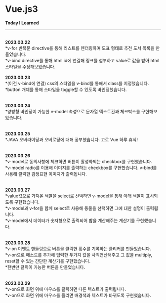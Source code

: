 # Vue.js3
<strong>Today I Learned</strong>
<hr>
<br>
<strong>2023.03.22</strong><br>
*v-for 반복문 directive를 통해 리스트를 렌더링하여 도표 형태로 추천 도서 목록을 만들었습니다.<br>
*v-bind directive를 통해 html id에 연결해 링크를 첨부하고 value로 값을 받아 html 스타일을 수정해보았습니다.<br>
<br>
<strong>2023.03.23</strong><br>
*(이전 v-bind에 연결) css의 스타일을 v-bind를 통해서 class를 지정했습니다.<br>
*button 개체를 통해 스타일을 toggle할 수 있도록 바인딩했습니다.<br>
<br>
<br>
<strong>2023.03.24</strong><br>
*양방형 바인딩이 가능한 v-model 속성으로 문자열 텍스트칸과 체크박스를 구현해보았습니다.<br>
<br>
<br>
<strong>2023.03.25</strong><br>
*JAVA 오버라이딩과 오버로딩에 대해 공부했습니다. 고로 Vue 하루 휴식!<br>
<br>
<br>
<strong>2023.03.26</strong><br>
*v-model로 동의사항에 체크하면 버튼이 활성화되는 checkbox를 구현했습니다.<br>
*v-model radio를 이용해 이미지를 출력하는 checkbox를 구현했습니다. v-bind를 사용해 클릭한 감정표현 이미지가 출력됩니다.<br>
<br>
<br>
<strong>2023.03.27</strong><br>
*value값으로 가져온 색깔을 select로 선택하면 v-model을 통해 아래 색깔이 표시되도록 구현했습니다.<br>
*v-model과 v-for을 함께 select로 사용해 동물을 선택하면 그에 대한 설명이 출력됩니다.<br>
*v-model에서 데이터가 숫자형으로 출력되어 합을 계산해주는 계산기를 구현했습니다.<br>
<br>
<br>
<strong>2023.03.28</strong><br>
*v-on 이벤트 핸들링으로 버튼을 클릭한 횟수를 기록하는 클리커를 만들었습니다.<br>
*v-on으로 메소드를 추가해 입력한 두가지 값을 사칙연산해주고 그 값을 multiply, reset할 수 있는 간단한 계산기를 구현했습니다.<br>
*한번만 클릭이 가능한 버튼을 만들었습니다.<br>
<br>
<br>
<strong>2023.03.29</strong><br>
*v-on으로 화면 위에 마우스를 클릭하면 다른 텍스트가 출력됩니다.<br>
*v-on으로 화면 위에 마우스를 올리면 배경색과 텍스트가 바뀌도록 구현했습니다.<br>
